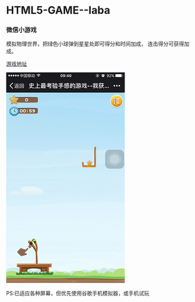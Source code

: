 # HTML5-GAME--laba
### 微信小游戏

模拟物理世界，把绿色小球弹到星星处即可得分和时间加成，
连击得分可获得加成。

[游戏地址](http://gaoxdon.com/work/lufylegend/laba.html)

![游戏截图](https://github.com/gaoxdon/HTML5-GAME--laba/blob/master/images/IMG_1243.jpg)

PS:已适应各种屏幕，但优先使用谷歌手机模拟器，或手机试玩
